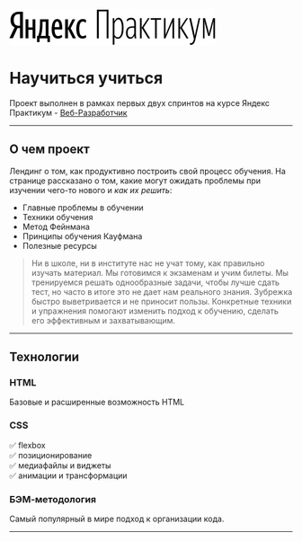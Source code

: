 ![logo](/images/logo_place_header.svg)

# Научиться учиться

Проект выполнен в рамках первых двух спринтов на курсе Яндекс Практикум - [Веб-Разработчик](https://praktikum.yandex.ru/web)
____

## О чем проект

Лендинг о том, как продуктивно построить свой процесс обучения. На странице рассказано о том, какие могут ожидать проблемы при изучении чего-то нового и *как их решить*:

- Главные проблемы в обучении
- Техники обучения
- Метод Фейнмана
- Принципы обучения Кауфмана
- Полезные ресурсы

> Ни в школе, ни в институте нас не учат тому, как правильно изучать материал. Мы готовимся к экзаменам и учим билеты. Мы тренируемся решать однообразные задачи, чтобы лучше сдать тест, но часто в итоге это не дает нам реального знания. Зубрежка быстро выветривается и не приносит пользы. Конкретные техники и упражнения помогают изменить подход к обучению, сделать его эффективным и захватывающим.
____

## Технологии

### HTML
Базовые и расширенные возможность HTML

### CSS
:white_check_mark: flexbox    
:white_check_mark: позиционирование    
:white_check_mark: медиафайлы и виджеты    
:white_check_mark: анимации и трансформации    

### БЭМ-методология
Самый популярный в мире подход к организации кода.
____

